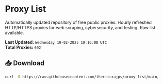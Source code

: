 # Proxy List

Automatically updated repository of free public proxies. Hourly refreshed HTTP/HTTPS proxies for web scraping, cybersecurity, and testing. Raw list available.

**Last Updated:** `Wednesday 19-02-2025 10:16:08 UTC`  
**Total Proxies:** `602`

## 📥 Download
```bash
curl -O https://raw.githubusercontent.com/theriturajps/proxy-list/main/proxies.txt
